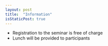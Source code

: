 ```yaml
---
layout: post
title:  "Information"
isStaticPost: true
---
```


* Registration to the seminar is free of charge
* Lunch will be provided to participants 
